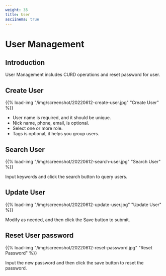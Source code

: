 ```yaml
---
weight: 35
title: User
asciinema: true
---
```


# User Management

## Introduction

User Management includes CURD operations and reset password for user.

## Create User

{{% load-img "/img/screenshot/20220612-create-user.jpg" "Create User" %}}

- User name is required, and it should be unique.
- Nick name, phone, email, is optional.
- Select one or more role.
- Tags is optional, it helps you group users.

## Search User

{{% load-img "/img/screenshot/20220612-search-user.jpg" "Search User" %}}

Input keywords and click the search button to query users.

## Update User

{{% load-img "/img/screenshot/20220612-update-user.jpg" "Update User" %}}

Modify as needed, and then click the Save button to submit.

## Reset User password

{{% load-img "/img/screenshot/20220612-reset-password.jpg" "Reset Password" %}}

Input the new password and then click the save button to reset the password.
